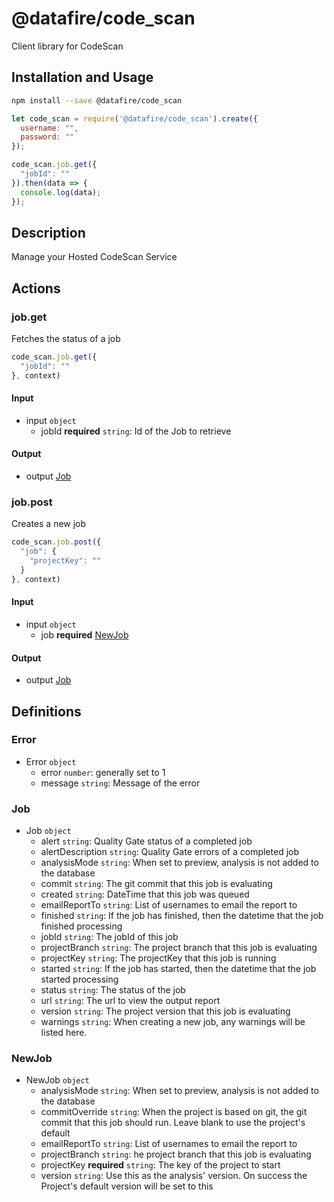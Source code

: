 # @datafire/code_scan

Client library for CodeScan

## Installation and Usage
```bash
npm install --save @datafire/code_scan
```
```js
let code_scan = require('@datafire/code_scan').create({
  username: "",
  password: ""
});

code_scan.job.get({
  "jobId": ""
}).then(data => {
  console.log(data);
});
```

## Description

Manage your Hosted CodeScan Service

## Actions

### job.get
Fetches the status of a job


```js
code_scan.job.get({
  "jobId": ""
}, context)
```

#### Input
* input `object`
  * jobId **required** `string`: Id of the Job to retrieve

#### Output
* output [Job](#job)

### job.post
Creates a new job


```js
code_scan.job.post({
  "job": {
    "projectKey": ""
  }
}, context)
```

#### Input
* input `object`
  * job **required** [NewJob](#newjob)

#### Output
* output [Job](#job)



## Definitions

### Error
* Error `object`
  * error `number`: generally set to 1
  * message `string`: Message of the error

### Job
* Job `object`
  * alert `string`: Quality Gate status of a completed job
  * alertDescription `string`: Quality Gate errors of a completed job
  * analysisMode `string`: When set to preview, analysis is not added to the database
  * commit `string`: The git commit that this job is evaluating
  * created `string`: DateTime that this job was queued
  * emailReportTo `string`: List of usernames to email the report to
  * finished `string`: If the job has finished, then the datetime that the job finished processing
  * jobId `string`: The jobId of this job
  * projectBranch `string`: The project branch that this job is evaluating
  * projectKey `string`: The projectKey that this job is running
  * started `string`: If the job has started, then the datetime that the job started processing
  * status `string`: The status of the job
  * url `string`: The url to view the output report
  * version `string`: The project version that this job is evaluating
  * warnings `string`: When creating a new job, any warnings will be listed here.

### NewJob
* NewJob `object`
  * analysisMode `string`: When set to preview, analysis is not added to the database
  * commitOverride `string`: When the project is based on git, the git commit that this job should run. Leave blank to use the project's default
  * emailReportTo `string`: List of usernames to email the report to
  * projectBranch `string`: he project branch that this job is evaluating
  * projectKey **required** `string`: The key of the project to start
  * version `string`: Use this as the analysis' version. On success the Project's default version will be set to this


